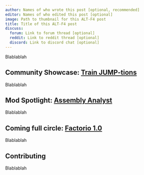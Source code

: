 ```yaml
---
author: Names of who wrote this post [optional, recommended]
editor: Names of who edited this post [optional]
image: Path to thumbnail for this ALT-F4 post
title: Title of this ALT-F4 post
discuss:
  forum: Link to forum thread [optional]
  reddit: Link to reddit thread [optional]
  discord: Link to discord chat [optional]
---
```

Blablablah


## Community Showcase: [Train JUMP-tions](https://www.reddit.com/r/factorio/comments/i5yoaj/train_junctions_pfft_try_train_jumptions/?utm_source=share&utm_medium=web2x)

Blablablah


## Mod Spotlight: [Assembly Analyst](https://mods.factorio.com/mod/assemblyanalyst)

Blablablah


## Coming full circle: [Factorio 1.0](https://factorio.com/blog/post/fff-360)

Blablablah


## Contributing

Blablablah
